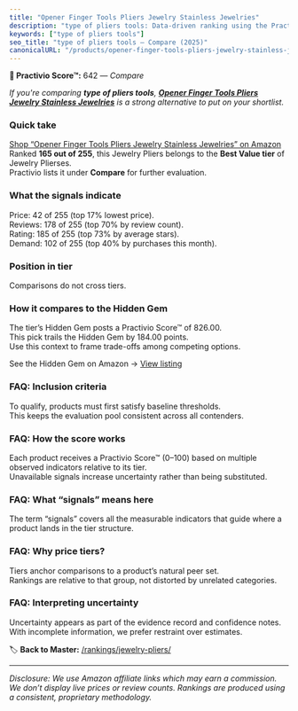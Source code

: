 ```yaml
---
title: "Opener Finger Tools Pliers Jewelry Stainless Jewelries"
description: "type of pliers tools: Data-driven ranking using the Practivio Score™. Positioned by quality, value, demand, findability, momentum."
keywords: ["type of pliers tools"]
seo_title: "type of pliers tools — Compare (2025)"
canonicalURL: "/products/opener-finger-tools-pliers-jewelry-stainless-jewelries-B0DHVJ2QT2/"
---
```


**🛒 Practivio Score™:** 642 — _Compare_


*If you're comparing **type of pliers tools**, **[Opener Finger Tools Pliers Jewelry Stainless Jewelries](https://www.amazon.com/dp/B0DHVJ2QT2?tag=practivio-20)** is a strong alternative to put on your shortlist.*
### Quick take
[Shop “Opener Finger Tools Pliers Jewelry Stainless Jewelries” on Amazon](https://www.amazon.com/dp/B0DHVJ2QT2?tag=practivio-20)
Ranked **165 out of 255**, this Jewelry Pliers belongs to the **Best Value tier** of Jewelry Plierses.  
Practivio lists it under **Compare** for further evaluation.

### What the signals indicate
Price: 42 of 255 (top 17% lowest price).  
Reviews: 178 of 255 (top 70% by review count).  
Rating: 185 of 255 (top 73% by average stars).  
Demand: 102 of 255 (top 40% by purchases this month).

### Position in tier
Comparisons do not cross tiers.

### How it compares to the Hidden Gem
The tier’s Hidden Gem posts a Practivio Score™ of 826.00.  
This pick trails the Hidden Gem by 184.00 points.  
Use this context to frame trade-offs among competing options.  

See the Hidden Gem on Amazon → [View listing](https://www.amazon.com/dp/B07C5PM8L4?tag=practivio-20)

### FAQ: Inclusion criteria
To qualify, products must first satisfy baseline thresholds.  
This keeps the evaluation pool consistent across all contenders.

### FAQ: How the score works
Each product receives a Practivio Score™ (0–100) based on multiple observed indicators relative to its tier.  
Unavailable signals increase uncertainty rather than being substituted.

### FAQ: What “signals” means here
The term “signals” covers all the measurable indicators that guide where a product lands in the tier structure.

### FAQ: Why price tiers?
Tiers anchor comparisons to a product’s natural peer set.  
Rankings are relative to that group, not distorted by unrelated categories.

### FAQ: Interpreting uncertainty
Uncertainty appears as part of the evidence record and confidence notes.  
With incomplete information, we prefer restraint over estimates.

<!-- Missing template for Compare/CompareWithinPriceClass -->


🏷️ **Back to Master:** [/rankings/jewelry-pliers/](/rankings/jewelry-pliers/)

---
_Disclosure: We use Amazon affiliate links which may earn a commission. We don’t display live prices or review counts. Rankings are produced using a consistent, proprietary methodology._

